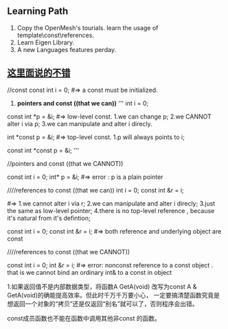 ## Learning Path
1. Copy the OpenMesh's tourials. learn the usage of template\const\references.
2. Learn Eigen Library.
3. A new Languages features perday.

[这里面说的不错](http://www.cnblogs.com/wintergrass/archive/2011/04/15/2015020.html)  
---
//const
const int i = 0; #=> a const must be initialized. 

1. **pointers and const ((that we can))**
'''
int i = 0;

const int *p = &i; #=> low-level const. 1.we can change p; 2.we CANNOT alter i via p; 3.we can manipulate and alter i direcly.

int *const p = &i; #=> top-level const. 1.p will always points to i;

const int *const p = &i;
'''

//pointers and const ((that we CANNOT))

const int i = 0;
int* p = &i;
#=> error : p is a plain pointer

////references to const ((that we can))
int i = 0;
const int &r = i; 

#=> 1.we cannot alter i via r; 2.we can manipulate and alter i direcly;
    3.just the same as low-level pointer; 4.there is no top-level reference , because it's natural from it's defintion;
    
const int i = 0;
const int &r = i;
#=> both reference and underlying object are const

////references to const ((that we CANNOT))

const int i = 0;
int &r = i;
#=> error: nonconst reference to a const object . that is we cannot bind an ordinary int& to a const in object

1.如果返回值不是内部数据类型，将函数A GetA(void) 改写为const A & GetA(void)的确能提高效率。但此时千万千万要小心，
一定要搞清楚函数究竟是想返回一个对象的“拷贝”还是仅返回“别名”就可以了，否则程序会出错。

const成员函数也不能在函数中调用其他非const 的函数。
